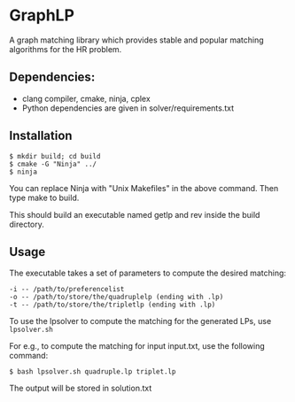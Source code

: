# GraphLP
A graph matching library which provides stable and popular matching algorithms for the HR problem.


## Dependencies:
+ clang compiler, cmake, ninja, cplex
+ Python dependencies are given in solver/requirements.txt


## Installation
    $ mkdir build; cd build
    $ cmake -G "Ninja" ../
    $ ninja

You can replace Ninja with "Unix Makefiles" in the above command.
Then type make to build.

This should build an executable named getlp and rev inside the build directory.


## Usage
The executable takes a set of parameters to compute the desired matching:

	-i -- /path/to/preferencelist
	-o -- /path/to/store/the/quadruplelp (ending with .lp)
    -t -- /path/to/store/the/tripletlp (ending with .lp)
To use the lpsolver to compute the matching for the generated LPs, use `lpsolver.sh`

For e.g., to compute the matching for input input.txt, use the following command:

	$ bash lpsolver.sh quadruple.lp triplet.lp
The output will be stored in solution.txt
